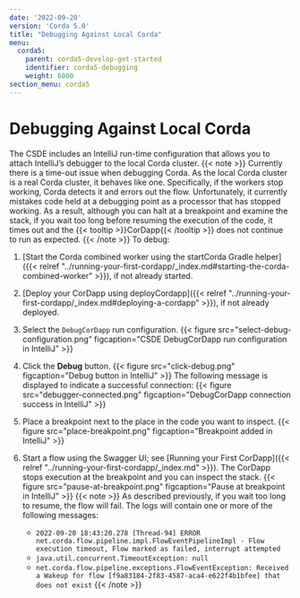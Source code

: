 ```yaml
---
date: '2022-09-20'
version: 'Corda 5.0'
title: "Debugging Against Local Corda"
menu:
  corda5:
    parent: corda5-develop-get-started
    identifier: corda5-debugging
    weight: 6000
section_menu: corda5
---
```

# Debugging Against Local Corda
The CSDE includes an IntelliJ run-time configuration that allows you to attach IntelliJ’s debugger to the local Corda cluster.
{{< note >}}
Currently there is a time-out issue when debugging Corda. As the local Corda cluster is a real Corda cluster, it behaves like one. Specifically, if the workers stop working, Corda detects it and errors out the flow. Unfortunately, it currently mistakes code held at a debugging point as a processor that has stopped working. As a result, although you can halt at a breakpoint and examine the stack, if you wait too long before resuming the execution of the code, it times out and the {{< tooltip >}}CorDapp{{< /tooltip >}} does not continue to run as expected.
{{< /note >}}
To debug:
1. [Start the Corda combined worker using the startCorda Gradle helper]({{< relref  "../running-your-first-cordapp/_index.md#starting-the-corda-combined-worker" >}}), if not already started.
2. [Deploy your CorDapp using deployCordapp]({{< relref "../running-your-first-cordapp/_index.md#deploying-a-cordapp" >}}), if not already deployed.
3. Select the `DebugCorDapp` run configuration.
{{< figure src="select-debug-configuration.png" figcaption="CSDE DebugCorDapp run configuration in IntelliJ" >}}
4. Click the **Debug** button.
{{< figure src="click-debug.png" figcaption="Debug button in IntelliJ" >}}
   The following message is displayed to indicate a successful connection:
   {{< figure src="debugger-connected.png" figcaption="DebugCorDapp connection success in IntelliJ" >}}
5. Place a breakpoint next to the place in the code you want to inspect.
   {{< figure src="place-breakpoint.png" figcaption="Breakpoint added in IntelliJ" >}}
6. Start a flow using the Swagger UI; see [Running your First CorDapp]({{< relref "../running-your-first-cordapp/_index.md" >}}).
   The CorDapp stops execution at the breakpoint and you can inspect the stack.
   {{< figure src="pause-at-breakpoint.png" figcaption="Pause at breakpoint in IntelliJ" >}}
  {{< note >}}
  As described previously, if you wait too long to resume, the flow will fail. The logs will contain one or more of the following messages:

   * `2022-09-20 18:43:20.278 [Thread-94] ERROR net.corda.flow.pipeline.impl.FlowEventPipelineImpl - Flow execution timeout, Flow marked as failed, interrupt attempted`
   * `java.util.concurrent.TimeoutException: null`
   * `net.corda.flow.pipeline.exceptions.FlowEventException: Received a Wakeup for flow [f9a83184-2f83-4587-aca4-e622f4b1bfee] that does not exist`
  {{< /note >}}
